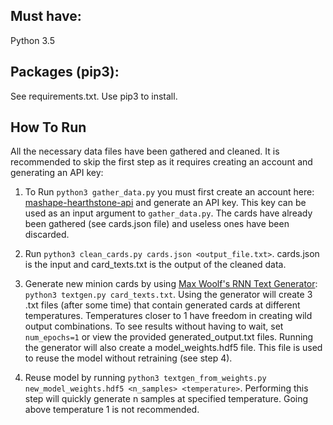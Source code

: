 ## Must have:
 
Python 3.5

## Packages (pip3):

See requirements.txt. Use pip3 to install.

## How To Run

All the necessary data files have been gathered and cleaned. It is recommended to skip the first step as it requires creating an account and generating an API key:

1. To Run `python3 gather_data.py` you must first create an account here: [mashape-hearthstone-api](https://market.mashape.com/omgvamp/hearthstone) and generate an API key. This key can be used as an input argument to `gather_data.py`. The cards have already been gathered (see cards.json file) and useless ones have been discarded.

2. Run `python3 clean_cards.py cards.json <output_file.txt>`. cards.json is the input and card_texts.txt is the output of the cleaned data.

3. Generate new minion cards by using [Max Woolf's RNN Text Generator](https://github.com/minimaxir/textgenrnn): `python3 textgen.py card_texts.txt`. Using the generator will create 3 .txt files (after some time) that contain generated cards at different temperatures. Temperatures closer to 1 have freedom in creating wild output combinations. To see results without having to wait, set `num_epochs=1` or view the provided generated_output.txt files. Running the generator will also create a model_weights.hdf5 file. This file is used to reuse the model without retraining (see step 4).

4. Reuse model by running `python3 textgen_from_weights.py new_model_weights.hdf5 <n_samples> <temperature>`. Performing this step will quickly generate n samples at specified temperature. Going above temperature 1 is not recommended.
